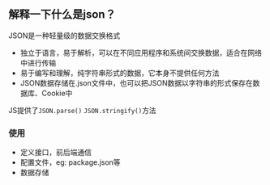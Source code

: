 ## 解释一下什么是json？
JSON是一种轻量级的数据交换格式
  - 独立于语言，易于解析，可以在不同应用程序和系统间交换数据，适合在网络中进行传输
  - 易于编写和理解，纯字符串形式的数据，它本身不提供任何方法
  - JSON数据存储在.json文件中，也可以把JSON数据以字符串的形式保存在数据库、Cookie中
  
JS提供了`JSON.parse()` `JSON.stringify()`方法

### 使用
- 定义接口，前后端通信
- 配置文件，eg: package.json等
- 数据存储